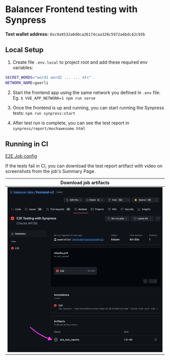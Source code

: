 # Balancer Frontend testing with Synpress

**Test wallet address:** `0xc9a9532a0d0ca26174caa328c5972a4bdc42c93b`

## Local Setup

1. Create file `.env.local` to project root and add these required env variables:

```sh
SECRET_WORDS="word1 word2 ... ... etc"
NETWORK_NAME=goerli
```

2. Start the frontend app using the same network you defined in `.env` file. Eg. `$ VUE_APP_NETWORK=1 npm run serve`

3. Once the frontend is up and running, you can start running the Synpress tests: `npm run synpress:start`

4. After test run is complete, you can see the test report in `synpress/report/mochawesome.html`

## Running in CI

[E2E Job config](https://github.com/balancer-labs/frontend-v2/blob/develop/.github/workflows/checks.yml)

If the tests fail in CI, you can download the test report artifact with video on screenshots from the job's Summary Page.

| Download job artifacts                                                            |
| --------------------------------------------------------------------------------- |
| <img width="600" alt="Download job artifacts" src="./Download job artifacts.png"> |

